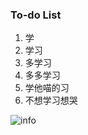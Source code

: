 ### To-do List
1. 学
1. 学习
1. 多学习
1. 多多学习
1. 学他喵的习
1. 不想学习想哭

<!--
**22CB7139/22CB7139** is a ✨ _special_ ✨ repository because its `README.md` (this file) appears on your GitHub profile.

Here are some ideas to get you started:

- 🔭 I’m currently working on ...
- 🌱 I’m currently learning ...
- 👯 I’m looking to collaborate on ...
- 🤔 I’m looking for help with ...
- 💬 Ask me about ...
- 📫 How to reach me: ...
- 😄 Pronouns: ...
- ⚡ Fun fact: ...
-->

![info](https://github-readme-stats.vercel.app/api?username=22CB7139&show_icons=true&count_private=true&hide=prs&theme=default_repocard)
